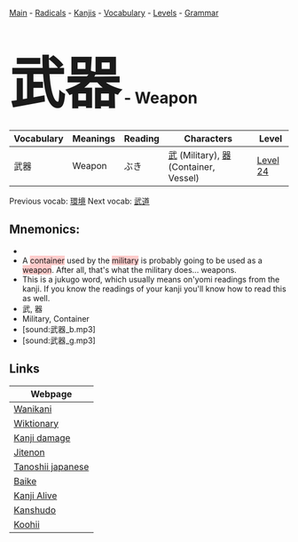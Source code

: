 <style> bigfont {font-size: 100px}</style>
[Main](../README.md) -
[Radicals](../radicals.md) -
[Kanjis](../kanjis.md) -
[Vocabulary](../vocabulary.md) -
[Levels](../levels.md) -
[Grammar](../grammar.md)
# <bigfont> 武器</bigfont> - Weapon 

| Vocabulary | Meanings | Reading | Characters | Level |
| --- | --- | --- | --- | --- |
| 武器 | Weapon | ぶき |  [武](../kanjis/武.md) (Military), [器](../kanjis/器.md) (Container, Vessel) | [Level 24](../levels/wk_level24.md) |

Previous vocab: [環境](環境.md) Next vocab: [武道](武道.md) 

## Mnemonics:

* 
* A <span style="background-color:#ffcccb"> container</span> used by the <span style="background-color:#ffcccb"> military</span> is probably going to be used as a <span style="background-color:#ffcccb"> weapon</span>. After all, that's what the military does... weapons.
* This is a jukugo word, which usually means on'yomi readings from the kanji. If you know the readings of your kanji you'll know how to read this as well.
* 武, 器
* Military, Container
* [sound:武器_b.mp3]
* [sound:武器_g.mp3]


## Links 

| Webpage |
| --- |
| [Wanikani          ](https://www.wanikani.com/kanji/武器) |
| [Wiktionary        ](https://en.wiktionary.org/wiki/武器) |
| [Kanji damage      ](http://www.kanjidamage.com/kanji/search?utf8=✓&q=武器) |
| [Jitenon           ](https://jitenon.com/kanji/武器) |
| [Tanoshii japanese ](https://www.tanoshiijapanese.com/dictionary/kanji.cfm?k=武器) |
| [Baike             ](https://baike.baidu.com/item/武器) |
| [Kanji Alive       ](https://app.kanjialive.com/武器) |
| [Kanshudo          ](https://www.kanshudo.com/searchmn?q=武器) |
| [Koohii            ](https://kanji.koohii.com/study/kanji/武器) |
